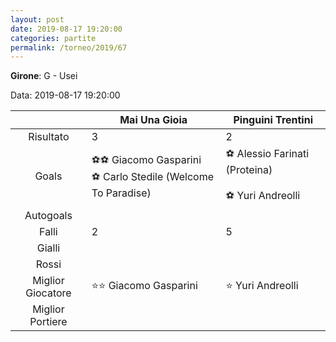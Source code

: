 ```yaml
---
layout: post
date: 2019-08-17 19:20:00
categories: partite
permalink: /torneo/2019/67
---
```

**Girone**: G - Usei

Data: 2019-08-17 19:20:00

| | Mai Una Gioia | Pinguini Trentini |
|:-----:|-----|-----|
Risultato|3|2
Goals|⚽⚽ Giacomo Gasparini<br/>⚽ Carlo Stedile (Welcome To Paradise)|⚽ Alessio Farinati (Proteina)<br/><br/>⚽ Yuri Andreolli<br/>
Autogoals||
Falli|2|5
Gialli||
Rossi||
Miglior Giocatore|⭐⭐ Giacomo Gasparini<br/>|⭐ Yuri Andreolli<br/>
Miglior Portiere||